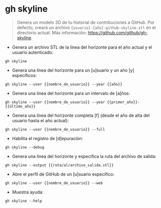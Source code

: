# gh skyline

> Genera un modelo 3D de tu historial de contribuciones a GitHub.
> Por defecto, creará un archivo `{usuario}-{año}-github-skyline.stl` en el directorio actual.
> Más información: <https://github.com/github/gh-skyline>.

- Genera un archivo STL de la línea del horizonte para el año actual y el usuario autenticado:

`gh skyline`

- Genera una línea del horizonte para un [u]suario y un año [y] específicos:

`gh skyline --user {{nombre_de_usuario}} --year {{año}}`

- Genera una línea del horizonte para un intervalo de [a]ños:

`gh skyline --user {{nombre_de_usuario}} --year {{primer_año}}-{{último_año}}`

- Genera una línea del horizonte completa [f] (desde el año de alta del usuario hasta el año actual):

`gh skyline --user {{nombre_de_usuario}} --full`

- Habilita el registro de [d]epuración:

`gh skyline --debug`

- Genera una línea del horizonte y especifica la ruta del archivo de salida:

`gh skyline --output {{ruta/al/archivo_salida.stl}}`

- Abre el perfil de GitHub de un [u]suario específico:

`gh skyline --user {{nombre_de_usuario}} --web`

- Muestra ayuda:

`gh skyline --help`
